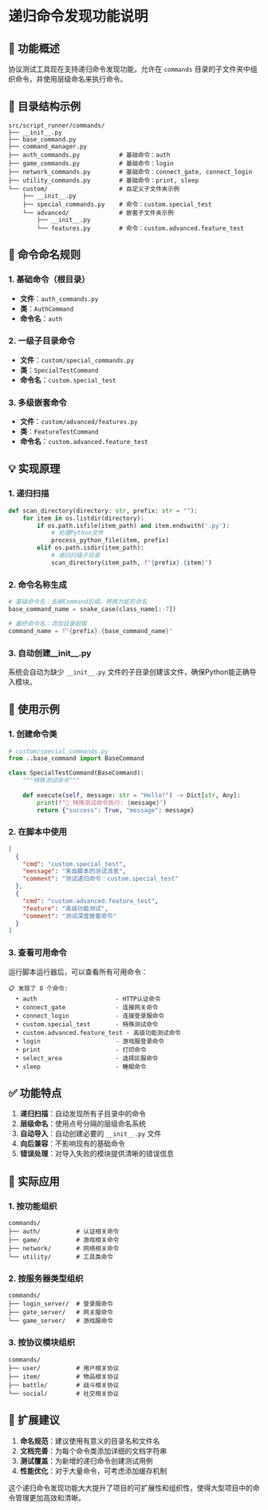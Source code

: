 # 递归命令发现功能说明

## 🎯 功能概述

协议测试工具现在支持递归命令发现功能，允许在 `commands` 目录的子文件夹中组织命令，并使用层级命名来执行命令。

## 📁 目录结构示例

```
src/script_runner/commands/
├── __init__.py
├── base_command.py
├── command_manager.py
├── auth_commands.py           # 基础命令：auth
├── game_commands.py           # 基础命令：login
├── network_commands.py        # 基础命令：connect_gate, connect_login
├── utility_commands.py        # 基础命令：print, sleep
└── custom/                    # 自定义子文件夹示例
    ├── __init__.py
    ├── special_commands.py    # 命令：custom.special_test
    └── advanced/              # 嵌套子文件夹示例
        ├── __init__.py
        └── features.py        # 命令：custom.advanced.feature_test
```

## 🔧 命令命名规则

### 1. 基础命令（根目录）
- **文件**：`auth_commands.py`
- **类**：`AuthCommand`
- **命令名**：`auth`

### 2. 一级子目录命令
- **文件**：`custom/special_commands.py`
- **类**：`SpecialTestCommand`
- **命令名**：`custom.special_test`

### 3. 多级嵌套命令
- **文件**：`custom/advanced/features.py`
- **类**：`FeatureTestCommand`
- **命令名**：`custom.advanced.feature_test`

## 💡 实现原理

### 1. 递归扫描
```python
def scan_directory(directory: str, prefix: str = ""):
    for item in os.listdir(directory):
        if os.path.isfile(item_path) and item.endswith('.py'):
            # 处理Python文件
            process_python_file(item, prefix)
        elif os.path.isdir(item_path):
            # 递归扫描子目录
            scan_directory(item_path, f"{prefix}.{item}")
```

### 2. 命令名称生成
```python
# 基础命令名：去掉Command后缀，转换为蛇形命名
base_command_name = snake_case(class_name[:-7])

# 最终命令名：添加目录前缀
command_name = f"{prefix}.{base_command_name}"
```

### 3. 自动创建__init__.py
系统会自动为缺少 `__init__.py` 文件的子目录创建该文件，确保Python能正确导入模块。

## 🧪 使用示例

### 1. 创建命令类
```python
# custom/special_commands.py
from ..base_command import BaseCommand

class SpecialTestCommand(BaseCommand):
    """特殊测试命令"""
    
    def execute(self, message: str = "Hello!") -> Dict[str, Any]:
        print(f"🎯 特殊测试命令执行: {message}")
        return {"success": True, "message": message}
```

### 2. 在脚本中使用
```json
[
  {
    "cmd": "custom.special_test",
    "message": "来自脚本的测试消息",
    "comment": "测试递归命令：custom.special_test"
  },
  {
    "cmd": "custom.advanced.feature_test",
    "feature": "高级功能测试",
    "comment": "测试深度嵌套命令"
  }
]
```

### 3. 查看可用命令
运行脚本运行器后，可以查看所有可用命令：
```
📋 发现了 8 个命令:
  • auth                      - HTTP认证命令
  • connect_gate              - 连接网关命令
  • connect_login             - 连接登录服命令
  • custom.special_test       - 特殊测试命令
  • custom.advanced.feature_test - 高级功能测试命令
  • login                     - 游戏服登录命令
  • print                     - 打印命令
  • select_area               - 选择区服命令
  • sleep                     - 睡眠命令
```

## ✅ 功能特点

1. **递归扫描**：自动发现所有子目录中的命令
2. **层级命名**：使用点号分隔的层级命名系统
3. **自动导入**：自动创建必要的 `__init__.py` 文件
4. **向后兼容**：不影响现有的基础命令
5. **错误处理**：对导入失败的模块提供清晰的错误信息

## 🎯 实际应用

### 1. 按功能组织
```
commands/
├── auth/          # 认证相关命令
├── game/          # 游戏相关命令
├── network/       # 网络相关命令
└── utility/       # 工具类命令
```

### 2. 按服务器类型组织
```
commands/
├── login_server/  # 登录服命令
├── gate_server/   # 网关服命令
└── game_server/   # 游戏服命令
```

### 3. 按协议模块组织
```
commands/
├── user/          # 用户相关协议
├── item/          # 物品相关协议
├── battle/        # 战斗相关协议
└── social/        # 社交相关协议
```

## 🔧 扩展建议

1. **命名规范**：建议使用有意义的目录名和文件名
2. **文档完善**：为每个命令类添加详细的文档字符串
3. **测试覆盖**：为新增的递归命令创建测试用例
4. **性能优化**：对于大量命令，可考虑添加缓存机制

这个递归命令发现功能大大提升了项目的可扩展性和组织性，使得大型项目中的命令管理更加高效和清晰。
